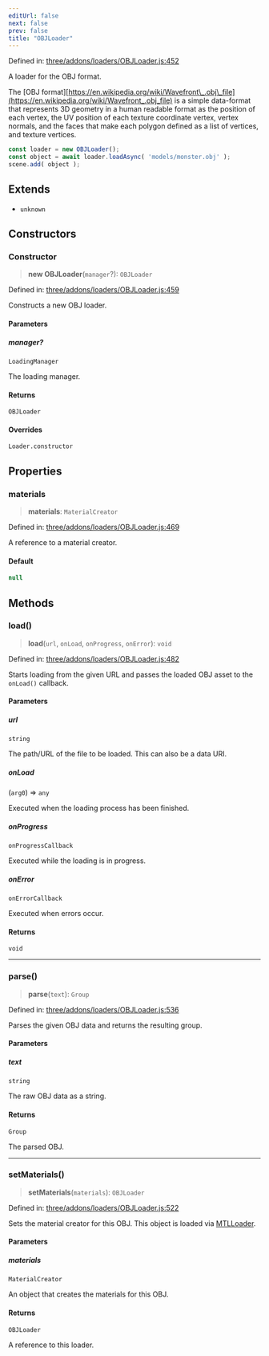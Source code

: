 ```yaml
---
editUrl: false
next: false
prev: false
title: "OBJLoader"
---
```


Defined in: [three/addons/loaders/OBJLoader.js:452](https://github.com/DefinitelyMaybe/three-i18n/blob/fa57b79433d1c349ffb23a78727299c8d4190136/three/addons/loaders/OBJLoader.js#L452)

A loader for the OBJ format.

The [OBJ format][https://en.wikipedia.org/wiki/Wavefront\_.obj\_file](https://en.wikipedia.org/wiki/Wavefront_.obj_file) is a simple data-format that
represents 3D geometry in a human readable format as the position of each vertex, the UV position of
each texture coordinate vertex, vertex normals, and the faces that make each polygon defined as a list
of vertices, and texture vertices.

```js
const loader = new OBJLoader();
const object = await loader.loadAsync( 'models/monster.obj' );
scene.add( object );
```

## Extends

- `unknown`

## Constructors

### Constructor

> **new OBJLoader**(`manager`?): `OBJLoader`

Defined in: [three/addons/loaders/OBJLoader.js:459](https://github.com/DefinitelyMaybe/three-i18n/blob/fa57b79433d1c349ffb23a78727299c8d4190136/three/addons/loaders/OBJLoader.js#L459)

Constructs a new OBJ loader.

#### Parameters

##### manager?

`LoadingManager`

The loading manager.

#### Returns

`OBJLoader`

#### Overrides

`Loader.constructor`

## Properties

### materials

> **materials**: `MaterialCreator`

Defined in: [three/addons/loaders/OBJLoader.js:469](https://github.com/DefinitelyMaybe/three-i18n/blob/fa57b79433d1c349ffb23a78727299c8d4190136/three/addons/loaders/OBJLoader.js#L469)

A reference to a material creator.

#### Default

```ts
null
```

## Methods

### load()

> **load**(`url`, `onLoad`, `onProgress`, `onError`): `void`

Defined in: [three/addons/loaders/OBJLoader.js:482](https://github.com/DefinitelyMaybe/three-i18n/blob/fa57b79433d1c349ffb23a78727299c8d4190136/three/addons/loaders/OBJLoader.js#L482)

Starts loading from the given URL and passes the loaded OBJ asset
to the `onLoad()` callback.

#### Parameters

##### url

`string`

The path/URL of the file to be loaded. This can also be a data URI.

##### onLoad

(`arg0`) => `any`

Executed when the loading process has been finished.

##### onProgress

`onProgressCallback`

Executed while the loading is in progress.

##### onError

`onErrorCallback`

Executed when errors occur.

#### Returns

`void`

***

### parse()

> **parse**(`text`): `Group`

Defined in: [three/addons/loaders/OBJLoader.js:536](https://github.com/DefinitelyMaybe/three-i18n/blob/fa57b79433d1c349ffb23a78727299c8d4190136/three/addons/loaders/OBJLoader.js#L536)

Parses the given OBJ data and returns the resulting group.

#### Parameters

##### text

`string`

The raw OBJ data as a string.

#### Returns

`Group`

The parsed OBJ.

***

### setMaterials()

> **setMaterials**(`materials`): `OBJLoader`

Defined in: [three/addons/loaders/OBJLoader.js:522](https://github.com/DefinitelyMaybe/three-i18n/blob/fa57b79433d1c349ffb23a78727299c8d4190136/three/addons/loaders/OBJLoader.js#L522)

Sets the material creator for this OBJ. This object is loaded via [MTLLoader](/addons/classes/mtlloader/).

#### Parameters

##### materials

`MaterialCreator`

An object that creates the materials for this OBJ.

#### Returns

`OBJLoader`

A reference to this loader.
